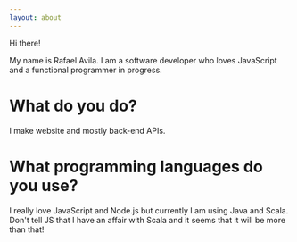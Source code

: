 ```yaml
---
layout: about
---
```


Hi there!

My name is Rafael Avila. I am a software developer who loves JavaScript and a functional programmer in progress.

# What do you do?
I make website and mostly back-end APIs.

# What programming languages do you use?
I really love JavaScript and Node.js but currently I am using Java and Scala. Don't tell JS that I have an affair with Scala and it seems that it will be more than that!
